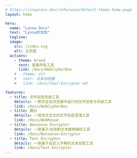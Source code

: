 ```yaml
---
# https://vitepress.dev/reference/default-theme-home-page
layout: home

hero:
  name: "Lynna Docx"
  text: "Lynna的文档"
  tagline: 
  image: 
    src: /index.svg
    alt: 主页图
  actions:
    - theme: brand
      text: 查看所有工具
      link: /docx/WebCipherBox
    # - theme: alt
    #   text: 文本加密器
    #   link: /docx/Text-Encryptor.md

features:
  - title: 文件加密伪装工具
    details: 一款完全在浏览器中运行的文件加密与伪装工具
    link: /docx/WebCipherBox
  - title: 魔曰
    details: 一款仿文言文的文字加密混淆工具
    link: /docx/WebMoyue
  - title: Nonsense Encryptor
    details: 一款基于16进制文本替换编码工具
    link: /docx/Nonsense-Encryptor
  - title: Text Encryptor
    details: 一款基于自定义字典的文本加密工具
    link: /docx/Text-Encryptor
---
```


